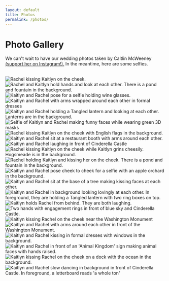 ```yaml
---
layout: default
title: Photos
permalink: /photos/
---
```

<div>
    <h1>Photo Gallery</h1>
    <p>We can't wait to have our wedding photos taken by Caitlin McWeeney <a href="https://www.instagram.com/caitlinmcweeneyphotography/" target="_blank">(support her on Instagram!).</a> In the meantime, here are some selfies.</p>
    <br>
    <div class="photo-row">
        <div class="photo-column">
            <img src="/img/firstpic.PNG" alt="Rachel kissing Kaitlyn on the cheek.">
            <img src="/img/holdhands.JPG" alt="Rachel and Kaitlyn hold hands and look at each other. There is a pond and fountain in the background.">
            <img src="/img/winery.JPG" alt="Kaitlyn and Rachel pose for a selfie holding wine glasses.">
            <img src="/img/whitleewedding.jpg" alt="Kaitlyn and Rachel with arms wrapped around each other in formal dresses">
            <img src="/img/christmaslantern.JPG" alt="Kaitlyn and Rachel holding a Tangled lantern and looking at each other. Lanterns are in the background.">
        </div>
        <div class="photo-column">
            <img src="/img/busch.JPG" alt="Selfie of Kaitlyn and Rachel making funny faces while wearing green 3D masks">
            <img src="/img/englandkiss.JPG" alt="Rachel kissing Kaitlyn on the cheek with English flags in the background.">
            <img src="/img/amberox.JPG" alt="Kaitlyn and Rachel sit at a restaurant booth with arms around each other.">
            <img src="/img/laughing.JPG" alt="Kaitlyn and Rachel laughing in front of Cinderella Castle">
            <img src="/img/hogsmeade.JPG" alt="Rachel kissing Kaitlyn on the cheek while Kaitlyn grins cheesily. Hogsmeade is in the background.">
        </div>
        <div class="photo-column">
            <img src="/img/foggykiss.JPG" alt="Rachel holding Kaitlyn and kissing her on the cheek. There is a pond and fountain in the background.">
            <img src="/img/orchard.JPG" alt="Kaitlyn and Rachel pose cheek to cheek for a selfie with an apple orchard in the background.">
            <img src="/img/airkiss.JPG" alt="Kaitlyn and Rachel sit at the base of a tree making kissing faces at each other.">
            <img src="/img/lantern.JPG" alt="Kaitlyn and Rachel in background looking lovingly at each other. In foreground, they are holding a Tangled lantern with two ring boxes on top.">
            <img src="/img/california.jpg" alt="Kaitlyn holds Rachel from behind. They are both laughing.">
            <img src="/img/ringscastle.JPG" alt="Two hands with engagement rings in front of blue sky and Cinderella Castle.">
        </div>
        <div class="photo-column">
            <img src="/img/dckiss.JPG" alt="Kaitlyn kissing Rachel on the cheek near the Washington Monument">
            <img src="/img/dc.JPG" alt="Kaitlyn and Rachel with arms around each other in front of the Washington Monument.">
            <img src="/img/pennieswedding.JPG" alt="Kaitlyn and Rachel kissing in formal dresses with windows in the background.">
            <img src="/img/AKsign.JPG" alt="Kaitlyn and Rachel in front of an 'Animal Kingdom' sign making animal faces with hands raised.">
            <img src="/img/santamonica.jpg" alt="Kaitlyn kissing Rachel on the cheek on a dock with the ocean in the background.">
            <img src="/img/dance.JPG" alt="Kaitlyn and Rachel slow dancing in background in front of Cinderella Castle. In foreground, a letterboard reads 'a whole ton'">
        </div>
    </div>
</div>